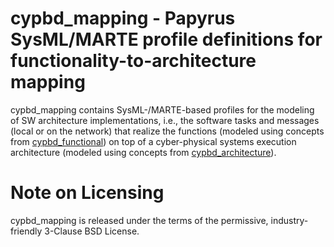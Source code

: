 # cypbd_mapping - Papyrus SysML/MARTE profile definitions for functionality-to-architecture mapping

cypbd_mapping contains SysML-/MARTE-based profiles for the modeling of SW architecture implementations, i.e., the software tasks and messages (local or on the network) that
realize the functions (modeled using concepts from [cypbd_functional](https://github.com/m-morelli/cypbd_functional)) on top of a cyber-physical systems execution architecture (modeled using concepts from [cypbd_architecture](https://github.com/m-morelli/cypbd_architecture)).

# Note on Licensing

cypbd_mapping is released under the terms of the permissive, industry-friendly 3-Clause BSD License.

